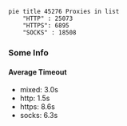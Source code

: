
```mermaid
pie title 45276 Proxies in list
    "HTTP" : 25073
    "HTTPS": 6895
    "SOCKS" : 18508
```

### Some Info
#### Average Timeout

- mixed: 3.0s
- http: 1.5s
- https: 8.6s
- socks: 6.3s